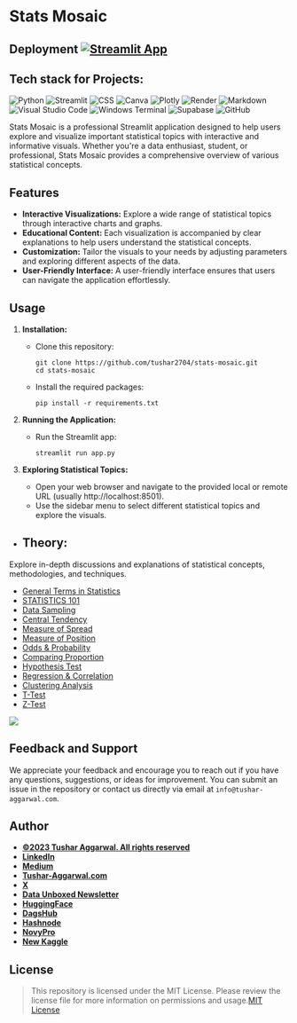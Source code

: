 # Stats Mosaic
## Deployment  [![Streamlit App](https://static.streamlit.io/badges/streamlit_badge_black_white.svg)](https://stats-mosaic.streamlit.app//)

## Tech stack for Projects:    

![Python](https://img.shields.io/badge/python-3670A0?style=for-the-badge&logo=python&logoColor=ffdd54)
![Streamlit](https://img.shields.io/badge/Streamlit-FF4B4B.svg?style=for-the-badge&logo=Streamlit&logoColor=white)
![CSS](https://img.shields.io/badge/CSS3-1572B6.svg?style=for-the-badge&logo=CSS3&logoColor=white)
![Canva](https://img.shields.io/badge/Canva-%2300C4CC.svg?style=for-the-badge&logo=Canva&logoColor=white)
![Plotly](https://img.shields.io/badge/Plotly-3F4F75.svg?style=for-the-badge&logo=Plotly&logoColor=white)
![Render](https://img.shields.io/badge/Render-46E3B7.svg?style=for-the-badge&logo=Render&logoColor=white)
![Markdown](https://img.shields.io/badge/markdown-%23000000.svg?style=for-the-badge&logo=markdown&logoColor=white)
![Visual Studio Code](https://img.shields.io/badge/Visual%20Studio%20Code-0078d7.svg?style=for-the-badge&logo=visual-studio-code&logoColor=white)
![Windows Terminal](https://img.shields.io/badge/Windows%20Terminal-%234D4D4D.svg?style=for-the-badge&logo=windows-terminal&logoColor=white)
![Supabase](https://img.shields.io/badge/Supabase-3FCF8E.svg?style=for-the-badge&logo=Supabase&logoColor=white)
![GitHub](https://img.shields.io/badge/github-%23121011.svg?style=for-the-badge&logo=github&logoColor=white)

Stats Mosaic is a professional Streamlit application designed to help users explore and visualize important statistical topics with interactive and informative visuals. Whether you're a data enthusiast, student, or professional, Stats Mosaic provides a comprehensive overview of various statistical concepts.

## Features

- **Interactive Visualizations:** Explore a wide range of statistical topics through interactive charts and graphs.
- **Educational Content:** Each visualization is accompanied by clear explanations to help users understand the statistical concepts.
- **Customization:** Tailor the visuals to your needs by adjusting parameters and exploring different aspects of the data.
- **User-Friendly Interface:** A user-friendly interface ensures that users can navigate the application effortlessly.

## Usage

1. **Installation:**
   - Clone this repository:
     ```shell
     git clone https://github.com/tushar2704/stats-mosaic.git
     cd stats-mosaic
     ```
   - Install the required packages:
     ```shell
     pip install -r requirements.txt
     ```

2. **Running the Application:**
   - Run the Streamlit app:
     ```shell
     streamlit run app.py
     ```

3. **Exploring Statistical Topics:**
   - Open your web browser and navigate to the provided local or remote URL (usually http://localhost:8501).
   - Use the sidebar menu to select different statistical topics and explore the visuals.



* ## Theory: 
 Explore in-depth discussions and explanations of statistical concepts, methodologies, and techniques.
 * [General Terms in Statistics](https://github.com/tushar2704/Statistical-Minds/tree/main/General%20Terms%20in%20Statistics)
 * [STATISTICS 101](https://github.com/tushar2704/Statistical-Minds/tree/main/STATISTICS%20101)
 * [Data Sampling](https://github.com/tushar2704/Statistical-Minds/tree/main/Data%20Sampling)
 * [Central Tendency](https://github.com/tushar2704/Statistical-Minds/tree/main/Central%20Tendency)
 * [Measure of Spread](https://github.com/tushar2704/Statistical-Minds/tree/main/Measure%20of%20Spread)
 * [Measure of Position](https://github.com/tushar2704/Statistical-Minds/tree/main/Measure%20of%20Position)
 * [Odds & Probability](https://github.com/tushar2704/Statistical-Minds/tree/main/Odds%20%26%20Probability)
 * [Comparing Proportion](https://github.com/tushar2704/Statistical-Minds/tree/main/Comparing%20Proportion)
 * [Hypothesis Test](https://github.com/tushar2704/Statistical-Minds/tree/main/Hypothesis%20Test)
 * [Regression & Correlation](https://github.com/tushar2704/Statistical-Minds/tree/main/Regression%20%26%20Correlation)
 * [Clustering Analysis](https://github.com/tushar2704/Statistical-Minds/tree/main/Clustering%20Analysis)
 * [T-Test](https://github.com/tushar2704/Statistical-Minds/tree/main/T-Test)
 * [Z-Test](https://github.com/tushar2704/Statistical-Minds/tree/main/Z-Test)
 

<a href="https://www.buymeacoffee.com/TAggData"><img src="https://img.buymeacoffee.com/button-api/?text=Buy me a beer&emoji=🍺&slug=TAggData&button_colour=FFDD00&font_colour=000000&font_family=Cookie&outline_colour=000000&coffee_colour=ffffff" /></a>


## Feedback and Support
 We appreciate your feedback and encourage you to reach out if you have any questions, suggestions, or ideas for improvement. You can submit an issue in the repository or contact us directly via email at `info@tushar-aggarwal.com`.
## Author  
- [<ins><b>©2023 Tushar Aggarwal. All rights reserved</b></ins>](https://www.tushar-aggarwal.com/)
- <b>[LinkedIn](https://www.linkedin.com/in/tusharaggarwalinseec/)</b>
- <b>[Medium](https://medium.com/@tushar_aggarwal)</b> 
- <b>[Tushar-Aggarwal.com](https://www.tushar-aggarwal.com/)</b>
- <b>[X](https://twitter.com/TaggData)</b> 
- <b>[Data Unboxed Newsletter](https://tadata.substack.com/)</b> 
- <b>[HuggingFace](https://huggingface.co/tushar27)</b> 
- <b>[DagsHub](https://dagshub.com/tushar27)</b> 
- <b>[Hashnode](https://hashnode.com/@TAGG)</b> 
- <b>[NovyPro](https://www.novypro.com/profile_projects/tusharagg)</b> 
- <b>[New Kaggle](https://www.kaggle.com/tagg27)</b> 






## License
 >This repository is licensed under the MIT License. Please review the license file for more information on permissions and usage.[MIT License](LICENSE)


